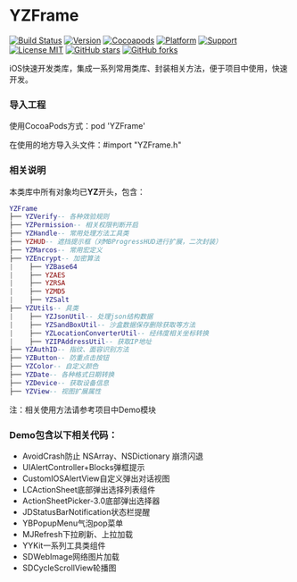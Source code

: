 # YZFrame

[![Build Status](https://travis-ci.org/micyo202/YZFrame.svg)](https://travis-ci.org/micyo202/YZFrame)
[![Version](https://img.shields.io/badge/version-1.0.5-yellow.svg)](https://github.com/micyo202/YZFrame)
[![Cocoapods](https://img.shields.io/badge/pod-v1.5.3-green.svg)](https://cocoapods.org/?q=YZFrame)
[![Platform](https://img.shields.io/badge/platform-ios-red.svg)](https://github.com/micyo202/YZFrame)
[![Support](https://img.shields.io/badge/support-iOS10+-blue.svg)](https://www.apple.com/nl/ios)
[![License MIT](https://img.shields.io/badge/license-MIT-lightgrey.svg)](https://github.com/micyo202/YZFrame/blob/master/LICENSE)
[![GitHub stars](https://img.shields.io/github/stars/micyo202/YZFrame.svg?style=social&label=Stars)](https://github.com/micyo202/YZFrame)
[![GitHub forks](https://img.shields.io/github/forks/micyo202/YZFrame.svg?style=social&label=Fork)](https://github.com/micyo202/YZFrame)

iOS快速开发类库，集成一系列常用类库、封装相关方法，便于项目中使用，快速开发。

### 导入工程
使用CocoaPods方式：pod 'YZFrame'

在使用的地方导入头文件：#import "YZFrame.h"

### 相关说明
本类库中所有对象均已**YZ**开头，包含：

```lua
YZFrame
├── YZVerify-- 各种效验规则
├── YZPermission-- 相关权限判断开启
├── YZHandle-- 常用处理方法工具类
├── YZHUD-- 遮挡提示框（对MBProgressHUD进行扩展，二次封装）
├── YZMarcos-- 常用宏定义
├── YZEncrypt-- 加密算法
|    ├── YZBase64
|    ├── YZAES
|    ├── YZRSA
|    ├── YZMD5
|    ├── YZSalt
├── YZUtils-- 具类
|    ├── YZJsonUtil-- 处理json结构数据
|    ├── YZSandBoxUtil-- 沙盒数据保存删除获取等方法
|    ├── YZLocationConverterUtil-- 经纬度相关坐标转换
|    ├── YZIPAddressUtil-- 获取IP地址
├── YZAuthID-- 指纹、面容识别方法
├── YZButton-- 防重点击按钮
├── YZColor-- 自定义颜色
├── YZDate-- 各种格式日期转换
├── YZDevice-- 获取设备信息
├── YZView-- 视图扩展属性
```

注：相关使用方法请参考项目中Demo模块

### Demo包含以下相关代码：
* AvoidCrash防止 NSArray、NSDictionary 崩溃闪退
* UIAlertController+Blocks弹框提示
* CustomIOSAlertView自定义弹出对话视图
* LCActionSheet底部弹出选择列表组件
* ActionSheetPicker-3.0底部弹出选择器
* JDStatusBarNotification状态栏提醒
* YBPopupMenu气泡pop菜单
* MJRefresh下拉刷新、上拉加载
* YYKit一系列工具类组件
* SDWebImage网络图片加载
* SDCycleScrollView轮播图
